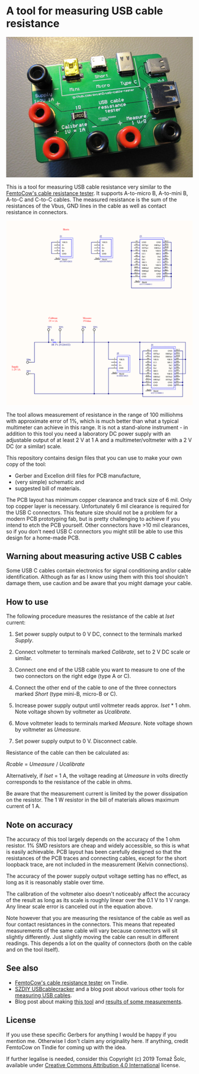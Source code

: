 # A tool for measuring USB cable resistance

![USB cable tester](figures/usb-cable-tester-photo.jpg)

This is a tool for measuring USB cable resistance very similar to the [FemtoCow's cable resistance tester][1]. It supports A-to-micro B, A-to-mini B, A-to-C and C-to-C cables. The measured resistance is the sum of the resistances of the Vbus, GND lines in the cable as well as contact resistance in connectors.

![Schematic](schematic.png)

The tool allows measurement of resistance in the range of 100 milliohms with approximate error of 1%, which is much better than what a typical multimeter can achieve in this range. It is not a stand-alone instrument - in addition to this tool you need a laboratory DC power supply with an adjustable output of at least 2 V at 1 A and a multimeter/voltmeter with a 2 V DC (or a similar) scale.

This repository contains design files that you can use to make your own copy of the tool:

* Gerber and Excellon drill files for PCB manufacture,
* (very simple) schematic and
* suggested bill of materials.

The PCB layout has minimum copper clearance and track size of 6 mil. Only top copper layer is necessary. Unfortunately 6 mil clearance is required for the USB C connectors. This feature size should not be a problem for a modern PCB prototyping fab, but is pretty challenging to achieve if you intend to etch the PCB yourself. Other connectors have >10 mil clearances, so if you don't need USB C connectors you might still be able to use this design for a home-made PCB.


## Warning about measuring active USB C cables

Some USB C cables contain electronics for signal conditioning and/or cable identification. Although as far as I know using them with this tool shouldn't damage them, use caution and be aware that you might damage your cable.


## How to use

The following procedure measures the resistance of the cable at *Iset* current:

1. Set power supply output to 0 V DC, connect to the terminals marked *Supply*.

2. Connect voltmeter to terminals marked *Calibrate*, set to 2 V DC scale or similar.

3. Connect one end of the USB cable you want to measure to one of the two connectors on the right edge (type A or C).

4. Connect the other end of the cable to one of the three connectors marked *Short* (type mini-B, micro-B or C).

5. Increase power supply output until voltmeter reads approx. *Iset* * 1 ohm. Note voltage shown by voltmeter as *Ucalibrate*.

6. Move voltmeter leads to terminals marked *Measure*. Note voltage shown by voltmeter as *Umeasure*.

7. Set power supply output to 0 V. Disconnect cable.

Resistance of the cable can then be calculated as:

*Rcable* = *Umeasure* / *Ucalibrate*

Alternatively, if *Iset* = 1 A, the voltage reading at *Umeasure* in volts directly corresponds to the resistance of the cable in ohms.

Be aware that the measurement current is limited by the power dissipation on the resistor. The 1 W resistor in the bill of materials allows maximum current of 1 A.


## Note on accuracy

The accuracy of this tool largely depends on the accuracy of the 1 ohm resistor. 1% SMD resistors are cheap and widely accessible, so this is what is easily achievable. PCB layout has been carefully designed so that the resistances of the PCB traces and connecting cables, except for the short loopback trace, are not included in the measurement (Kelvin connections).

The accuracy of the power supply output voltage setting has no effect, as long as it is reasonably stable over time.

The calibration of the voltmeter also doesn't noticeably affect the accuracy of the result as long as its scale is roughly linear over the 0.1 V to 1 V range. Any linear scale error is canceled out in the equation above.

Note however that you are measuring the resistance of the cable as well as four contact resistances in the connectors. This means that repeated measurements of the same cable will vary because connectors will sit slightly differently. Just slightly moving the cable can result in different readings. This depends a lot on the quality of connectors (both on the cable and on the tool itself).


## See also

* [FemtoCow's cable resistance tester][1] on Tindie.
* [SZDIY USBcablecracker][2] and a blog post about various other tools for [measuring USB cables][3].
* Blog post about making [this tool][4] and [results of some measurements][5].

[1]: https://www.tindie.com/products/FemtoCow/usb-cable-resistance-tester/
[2]: https://github.com/szdiy/USBcablecracker
[3]: https://www.tablix.org/~avian/blog/archives/2019/06/measuring_usb_cable_resistance/
[4]: https://www.tablix.org/~avian/blog/archives/2019/08/usb_cable_resistance_tester/
[5]: https://www.tablix.org/~avian/blog/archives/2019/08/resistance_measurements_of_various_usb_cables/

## License

If you use these specific Gerbers for anything I would be happy if you mention me. Otherwise I don't claim any originality here. If anything, credit FemtoCow on Tindie for coming up with the idea.

If further legalise is needed, consider this Copyright (c) 2019 Tomaž Šolc, available under [Creative Commons Attribution 4.0 International](http://creativecommons.org/licenses/by/4.0/) license.
